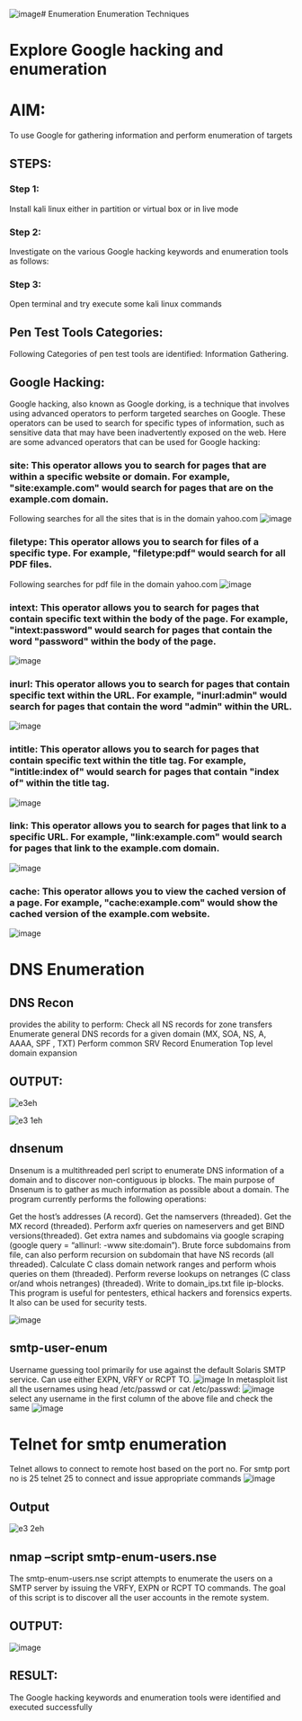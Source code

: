 ![image](https://github.com/Dhanashreemullaithasan/Enumeration/assets/94165415/d2d59f3c-4908-415b-a257-a2d086e4e200)# Enumeration
Enumeration Techniques

# Explore Google hacking and enumeration 

# AIM:

To use Google for gathering information and perform enumeration of targets

## STEPS:

### Step 1:

Install kali linux either in partition or virtual box or in live mode

### Step 2:

Investigate on the various Google hacking keywords and enumeration tools as follows:


### Step 3:
Open terminal and try execute some kali linux commands

## Pen Test Tools Categories:  

Following Categories of pen test tools are identified:
Information Gathering.

## Google Hacking:
Google hacking, also known as Google dorking, is a technique that involves using advanced operators to perform targeted searches on Google. These operators can be used to search for specific types of information, such as sensitive data that may have been inadvertently exposed on the web. Here are some advanced operators that can be used for Google hacking:
### site: This operator allows you to search for pages that are within a specific website or domain. For example, "site:example.com" would search for pages that are on the example.com domain.
Following searches for all the sites that is in the domain yahoo.com
![image](https://github.com/Dhanashreemullaithasan/Enumeration/assets/94165415/1064c96a-0216-4cb2-a9ca-b9baa681f558)
### filetype: This operator allows you to search for files of a specific type. For example, "filetype:pdf" would search for all PDF files.
Following searches for pdf file in the domain yahoo.com
![image](https://github.com/Dhanashreemullaithasan/Enumeration/assets/94165415/37018f7e-2e28-4b14-a1af-aa386bd33e7c)
### intext: This operator allows you to search for pages that contain specific text within the body of the page. For example, "intext:password" would search for pages that contain the word "password" within the body of the page.
![image](https://github.com/Dhanashreemullaithasan/Enumeration/assets/94165415/3bc43654-c7fd-443a-b7a5-811072801cde)
### inurl: This operator allows you to search for pages that contain specific text within the URL. For example, "inurl:admin" would search for pages that contain the word "admin" within the URL.
![image](https://github.com/Dhanashreemullaithasan/Enumeration/assets/94165415/ade8e3d5-f418-4a89-a0a2-e65d8e54ce6b)
### intitle: This operator allows you to search for pages that contain specific text within the title tag. For example, "intitle:index of" would search for pages that contain "index of" within the title tag.
![image](https://github.com/Dhanashreemullaithasan/Enumeration/assets/94165415/c41a1516-ad6a-4396-b5ef-9e5928dd9520)

### link: This operator allows you to search for pages that link to a specific URL. For example, "link:example.com" would search for pages that link to the example.com domain.
![image](https://github.com/Dhanashreemullaithasan/Enumeration/assets/94165415/482f34dd-1a61-487d-901b-a84ff4c0b48d)

### cache: This operator allows you to view the cached version of a page. For example, "cache:example.com" would show the cached version of the example.com website.
![image](https://github.com/Dhanashreemullaithasan/Enumeration/assets/94165415/4bdcec0b-8b2e-4e72-8b16-55d9aacfe64e)
# DNS Enumeration
## DNS Recon
provides the ability to perform:
Check all NS records for zone transfers
Enumerate general DNS records for a given domain (MX, SOA, NS, A, AAAA, SPF , TXT)
Perform common SRV Record Enumeration
Top level domain expansion
## OUTPUT:
![e3eh](https://github.com/Dhanashreemullaithasan/Enumeration/assets/94165415/7355fc54-f843-456c-b75a-dd816e8cb530)

![e3 1eh](https://github.com/Dhanashreemullaithasan/Enumeration/assets/94165415/a7c5233b-fef5-4290-875f-8b4a4f3e0ad6)

## dnsenum
Dnsenum is a multithreaded perl script to enumerate DNS information of a domain and to discover non-contiguous ip blocks. The main purpose of Dnsenum is to gather as much information as possible about a domain. The program currently performs the following operations:

Get the host’s addresses (A record).
Get the namservers (threaded).
Get the MX record (threaded).
Perform axfr queries on nameservers and get BIND versions(threaded).
Get extra names and subdomains via google scraping (google query = “allinurl: -www site:domain”).
Brute force subdomains from file, can also perform recursion on subdomain that have NS records (all threaded).
Calculate C class domain network ranges and perform whois queries on them (threaded).
Perform reverse lookups on netranges (C class or/and whois netranges) (threaded).
Write to domain_ips.txt file ip-blocks.
This program is useful for pentesters, ethical hackers and forensics experts. It also can be used for security tests.

![image](https://github.com/Dhanashreemullaithasan/Enumeration/assets/94165415/e657f41b-047f-402f-b4ea-330592e67806)

## smtp-user-enum
Username guessing tool primarily for use against the default Solaris SMTP service. Can use either EXPN, VRFY or RCPT TO.
![image](https://github.com/Dhanashreemullaithasan/Enumeration/assets/94165415/70951f3f-aa57-429c-a91e-6f867d9de44d)
In metasploit list all the usernames using head /etc/passwd or cat /etc/passwd:
![image](https://github.com/Dhanashreemullaithasan/Enumeration/assets/94165415/7c2b1285-801e-42e2-8789-2e67293aee15)
select any username in the first column of the above file and check the same
![image](https://github.com/Dhanashreemullaithasan/Enumeration/assets/94165415/618db5a1-e4b6-46ca-968f-9db99f8d4fa8)

# Telnet for smtp enumeration
Telnet allows to connect to remote host based on the port no. For smtp port no is 25
telnet <host address> 25 to connect
and issue appropriate commands
![image](https://github.com/Dhanashreemullaithasan/Enumeration/assets/94165415/e5da7ad5-196d-4ac2-8664-d8e88e501d76)

## Output
 ![e3 2eh](https://github.com/Dhanashreemullaithasan/Enumeration/assets/94165415/d808c30a-3b95-4052-be0a-7cb7af7d4abf)
## nmap –script smtp-enum-users.nse <hostname>

The smtp-enum-users.nse script attempts to enumerate the users on a SMTP server by issuing the VRFY, EXPN or RCPT TO commands. The goal of this script is to discover all the user accounts in the remote system.


## OUTPUT:
![image](https://github.com/Dhanashreemullaithasan/Enumeration/assets/94165415/9d79f6ad-9d38-43a2-9177-50f704f63c11)
## RESULT:
The Google hacking keywords and enumeration tools were identified and executed successfully

